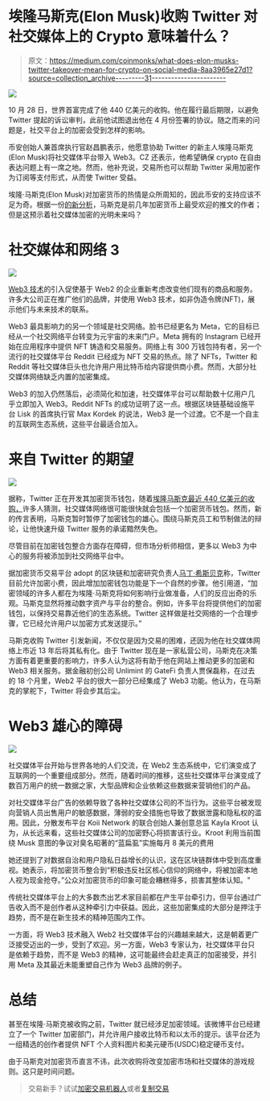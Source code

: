 # 埃隆马斯克(Elon Musk)收购 Twitter 对社交媒体上的 Crypto 意味着什么？

> 原文：<https://medium.com/coinmonks/what-does-elon-musks-twitter-takeover-mean-for-crypto-on-social-media-8aa3965e27d1?source=collection_archive---------31----------------------->

![](img/78e3847c324b8fddba6b26fba36f0c78.png)

10 月 28 日，世界首富完成了他 440 亿美元的收购。他在履行最后期限，以避免 Twitter 提起的诉讼审判，此前他试图退出他在 4 月份签署的协议。随之而来的问题是，社交平台上的加密会受到怎样的影响。

币安创始人兼首席执行官赵昌鹏表示，他愿意协助 Twitter 的新主人埃隆马斯克(Elon Musk)将社交媒体平台带入 Web3。CZ 还表示，他希望确保 crypto 在自由表达问题上有一席之地。然而，他补充说，交易所也可以帮助 Twitter 采用加密作为订阅等支付形式，从而使 Twitter 受益。

埃隆·马斯克(Elon Musk)对加密货币的热情是众所周知的，因此币安的支持应该不足为奇。根据一份[的新分析](https://finbold.com/binance-ceo-says-he-wants-to-help-elon-musk-bring-twitter-into-web3/)，马斯克是前几年加密货币上最受欢迎的推文的作者；但是这预示着社交媒体加密的光明未来吗？

# 社交媒体和网络 3

![](img/6d2eb50a0c55d1ac46333536ad384c0d.png)

[Web3 技术](https://ethereum.org/en/web3/)的引入促使基于 Web2 的企业重新考虑改变他们现有的商品和服务。许多大公司正在推广他们的品牌，并使用 Web3 技术，如非伪造令牌(NFT)，展示他们与未来技术的联系。

Web3 最具影响力的另一个领域是社交网络。脸书已经更名为 Meta，它的目标已经从一个社交网络平台转变为元宇宙的未来门户。Meta 拥有的 Instagram 已经开始在应用程序中提供 NFT 铸造和交易服务。网络上有 300 万钱包持有者，另一个流行的社交媒体平台 Reddit 已经成为 NFT 交易的热点。除了 NFTs，Twitter 和 Reddit 等社交媒体巨头也允许用户用比特币给内容提供商小费。然而，大部分社交媒体网络缺乏内置的加密集成。

Web3 的加入仍然落后，必须简化和加速，社交媒体平台可以帮助数十亿用户几乎立即加入 Web3。Reddit NFTs 的成功证明了这一点。根据区块链基础设施平台 Lisk 的首席执行官 Max Kordek 的说法，Web3 是一个过渡。它不是一个自主的互联网生态系统，这些平台最适合加入。

# 来自 Twitter 的期望

![](img/91c77ece6b08d562e206004f56be2fd4.png)

据称，Twitter 正在开发其加密货币钱包，随着[埃隆马斯克最近 440 亿美元的收购，](https://www.nytimes.com/2022/10/27/technology/elon-musk-twitter-deal-complete.html)许多人猜测，社交媒体网络很可能很快就会包括一个加密货币钱包。然而，新的传言表明，马斯克暂时暂停了加密钱包的雄心。围绕马斯克员工和节制做法的辩论，让他快速升级 Twitter 服务的承诺黯然失色。

尽管目前在加密钱包整合方面存在障碍，但市场分析师相信，更多以 Web3 为中心的服务将被添加到社交网络平台中。

据加密货币交易平台 adopt 的区块链和加密研究负责人[马丁·希斯贝克](https://www.linkedin.com/in/hiesboeck/)称，Twitter 目前允许加密小费，因此增加加密钱包功能是下一个自然的步骤。他引用道，“加密领域的许多人都在为埃隆·马斯克将如何影响行业做准备，人们的反应出奇的乐观。马斯克显然将推动数字资产与平台的整合。例如，许多平台将提供他们的加密钱包，以保持交易靠近他们的生态系统。Twitter 这样做是社交网络的一个合理步骤，它已经允许用户以加密方式发送提示。”

马斯克收购 Twitter 引发新闻，不仅仅是因为交易的困难，还因为他在社交媒体网络上市近 13 年后将其私有化。由于 Twitter 现在是一家私营公司，马斯克在决策方面有着更重要的影响力，许多人认为这将有助于他在网站上推动更多的加密和 Web3 相关服务。据金融初创公司 Unlimint 的 GateFi 负责人贾保磊称，在过去的 18 个月里，Web2 平台的很大一部分已经集成了 Web3 功能。他认为，在马斯克的掌舵下，Twitter 将会步其后尘。

# Web3 雄心的障碍

![](img/dff6e651477ebc28bebbe1d04cda23c3.png)

社交媒体平台开始与世界各地的人们交流，在 Web2 生态系统中，它们演变成了互联网的一个重要组成部分。然而，随着时间的推移，这些社交媒体平台演变成了数百万用户的统一数据之家，大型品牌和企业依赖这些数据来营销他们的产品。

对社交媒体平台广告的依赖导致了各种社交媒体公司的不当行为。这些平台被发现向营销人员出售用户的敏感数据，薄弱的安全措施也导致了数据泄露和隐私权的滥用。因此，分散发布平台 Koii Network 的联合创始人兼创意总监 Kayla Kroot 认为，从长远来看，这些社交媒体公司的加密野心将损害该行业。Kroot 利用当前围绕 Musk 意图的争议对臭名昭著的“蓝扁虱”实施每月 8 美元的费用

她还提到了对数据自治和用户隐私日益增长的认识，这在区块链群体中受到高度重视。她表示，将加密货币整合到“积极违反社区核心信仰的网络中，将被加密本地人视为现金抢夺。”公众对加密货币的印象可能会糟糕得多，损害其整体认知。"

传统社交媒体平台上的大多数杰出艺术家目前都在产生平台牵引力，但平台通过广告收入而不是创作者从这种牵引力中获益。因此，这些加密集成的大部分是押注于趋势，而不是在新生技术的精神范围内工作。

一方面，将 Web3 技术融入 Web2 社交媒体平台的兴趣越来越大，这是朝着更广泛接受迈出的一步，受到了欢迎。另一方面，Web3 专家认为，社交媒体平台只是依赖于趋势，而不是 Web3 的精神，这可能最终会赶走真正的加密接受，并引用 Meta 及其最近未能重塑自己作为 Web3 品牌的例子。

# 总结

甚至在埃隆·马斯克被收购之前，Twitter 就已经涉足加密领域。该微博平台已经建立了一个 Twitter 加密部门，并允许用户接收比特币和以太币的提示。该平台还为一组精选的创作者提供 NFT 个人资料图片和美元硬币(USDC)稳定硬币支付。

由于马斯克对加密货币直言不讳，此次收购将改变加密市场和社交媒体的游戏规则。这只是时间问题。

> 交易新手？试试[加密交易机器人](/coinmonks/crypto-trading-bot-c2ffce8acb2a)或者[复制交易](/coinmonks/top-10-crypto-copy-trading-platforms-for-beginners-d0c37c7d698c)